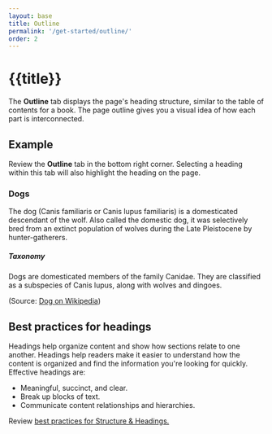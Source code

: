 ```yaml
---
layout: base
title: Outline
permalink: '/get-started/outline/'
order: 2
---
```


# {{title}}

The **Outline** tab displays the page's heading structure, similar to the table of contents for a book. The page outline gives you a visual idea of how each part is interconnected.

## Example
Review the **Outline** tab in the bottom right corner. Selecting a heading within this tab will also highlight the heading on the page.

<div class="example p-5">

### Dogs
The dog (Canis familiaris or Canis lupus familiaris) is a domesticated descendant of the wolf. Also called the domestic dog, it was selectively bred from an extinct population of wolves during the Late Pleistocene by hunter-gatherers.

##### Taxonomy
Dogs are domesticated members of the family Canidae. They are classified as a subspecies of Canis lupus, along with wolves and dingoes.

(Source: [Dog on Wikipedia](https://en.wikipedia.org/wiki/Dog))

</div>

## Best practices for headings
Headings help organize content and show how sections relate to one another. Headings help readers make it easier to understand how the content is organized and find the information you're looking for quickly. Effective headings are:

- Meaningful, succinct, and clear.
- Break up blocks of text.
- Communicate content relationships and hierarchies.

Review [best practices for Structure & Headings.](https://www.torontomu.ca/accessibility/guides-resources/design/structure-headings/)

<script>
localStorage.setItem("sa11y-panel", "Opened");
localStorage.setItem("sa11y-outline", "Opened");
localStorage.removeItem("sa11y-images");
localStorage.removeItem("sa11y-settings");
</script>